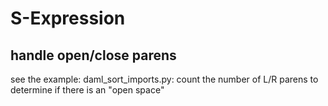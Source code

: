 # S-Expression

## handle open/close parens

see the example: daml_sort_imports.py: count the number of L/R parens
to determine if there is an "open space"

